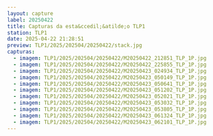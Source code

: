 ```yaml
---
layout: capture
label: 20250422
title: Capturas da esta&ccedil;&atilde;o TLP1
station: TLP1
date: 2025-04-22 21:28:51
preview: TLP1/2025/202504/20250422/stack.jpg
capturas:
  - imagem: TLP1/2025/202504/20250422/M20250422_212851_TLP_1P.jpg
  - imagem: TLP1/2025/202504/20250422/M20250422_225855_TLP_1P.jpg
  - imagem: TLP1/2025/202504/20250422/M20250423_024934_TLP_1P.jpg
  - imagem: TLP1/2025/202504/20250422/M20250423_050149_TLP_1P.jpg
  - imagem: TLP1/2025/202504/20250422/M20250423_050641_TLP_1P.jpg
  - imagem: TLP1/2025/202504/20250422/M20250423_051202_TLP_1P.jpg
  - imagem: TLP1/2025/202504/20250422/M20250423_052021_TLP_1P.jpg
  - imagem: TLP1/2025/202504/20250422/M20250423_053032_TLP_1P.jpg
  - imagem: TLP1/2025/202504/20250422/M20250423_053805_TLP_1P.jpg
  - imagem: TLP1/2025/202504/20250422/M20250423_061324_TLP_1P.jpg
  - imagem: TLP1/2025/202504/20250422/M20250423_062101_TLP_1P.jpg
---
```

